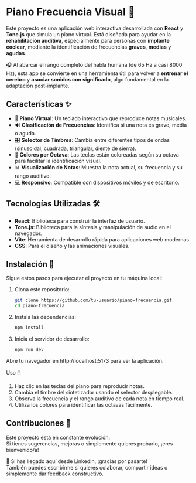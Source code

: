 # Piano Frecuencia Visual 🎹

Este proyecto es una aplicación web interactiva desarrollada con **React** y **Tone.js** que simula un piano virtual. Está diseñada para ayudar en la **rehabilitación auditiva**, especialmente para personas con **implante coclear**, mediante la identificación de frecuencias **graves**, **medias** y **agudas**.

🎧 Al abarcar el rango completo del habla humana (de 65 Hz a casi 8000 Hz), esta app se convierte en una herramienta útil para volver a **entrenar el cerebro** y **asociar sonidos con significado**, algo fundamental en la adaptación post-implante.

## Características ✨

- 🎵 **Piano Virtual**: Un teclado interactivo que reproduce notas musicales.
- 🔊 **Clasificación de Frecuencias**: Identifica si una nota es grave, media o aguda.
- 🎛️ **Selector de Timbres**: Cambia entre diferentes tipos de ondas (sinusoidal, cuadrada, triangular, diente de sierra).
- 🌈 **Colores por Octava**: Las teclas están coloreadas según su octava para facilitar la identificación visual.
- 📊 **Visualización de Notas**: Muestra la nota actual, su frecuencia y su rango auditivo.
- 💻 **Responsivo**: Compatible con dispositivos móviles y de escritorio.

## Tecnologías Utilizadas 🛠️

- **React**: Biblioteca para construir la interfaz de usuario.
- **Tone.js**: Biblioteca para la síntesis y manipulación de audio en el navegador.
- **Vite**: Herramienta de desarrollo rápida para aplicaciones web modernas.
- **CSS**: Para el diseño y las animaciones visuales.

## Instalación 🚀

Sigue estos pasos para ejecutar el proyecto en tu máquina local:

1. Clona este repositorio:
   ```bash
   git clone https://github.com/tu-usuario/piano-frecuencia.git
   cd piano-frecuencia

2. Instala las dependencias:
    ```bash
    npm install

3. Inicia el servidor de desarrollo:
    ```bash
    npm run dev

Abre tu navegador en http://localhost:5173 para ver la aplicación.

Uso 🖱️
1. Haz clic en las teclas del piano para reproducir notas.
2. Cambia el timbre del sintetizador usando el selector desplegable.
3. Observa la frecuencia y el rango auditivo de cada nota en tiempo real.
4. Utiliza los colores para identificar las octavas fácilmente.

## Contribuciones 🙌

Este proyecto está en constante evolución.  
Si tienes sugerencias, mejoras o simplemente quieres probarlo, ¡eres bienvenido/a!

🔗 Si has llegado aquí desde LinkedIn, ¡gracias por pasarte!  
También puedes escribirme si quieres colaborar, compartir ideas o simplemente dar feedback constructivo.